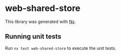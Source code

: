 # web-shared-store

This library was generated with [Nx](https://nx.dev).

## Running unit tests

Run `nx test web-shared-store` to execute the unit tests.
